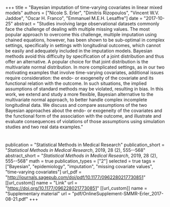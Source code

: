 +++
title = "Bayesian imputation of time-varying covariates in linear mixed models"
authors = ["Nicole S. Erler", "Dimitris Rizopoulos", "Vincent W.V. Jaddoe", "Oscar H. Franco", "Emmanuel M.E.H. Lesaffre"]
date = "2017-10-25"
abstract = "Studies involving large observational datasets commonly face the challenge of dealing with multiple missing values. The most popular approach to overcome this challenge, multiple imputation using chained equations, however, has been shown to be sub-optimal in complex settings, specifically in settings with longitudinal outcomes, which cannot be easily and adequately included in the imputation models. Bayesian methods avoid this difficulty by specification of a joint distribution and thus offer an alternative. A popular choice for that joint distribution is the multivariate normal distribution. In more complicated settings, as in our two motivating examples that involve time-varying covariates, additional issues require consideration: the endo- or exogeneity of the covariate and its functional relation with the outcome. In such situations, the implied assumptions of standard methods may be violated, resulting in bias. In this work, we extend and study a more flexible, Bayesian alternative to the multivariate normal approach, to better handle complex incomplete longitudinal data. We discuss and compare assumptions of the two Bayesian approaches about the endo- or exogeneity of the covariates and the functional form of the association with the outcome, and illustrate and evaluate consequences of violations of those assumptions using simulation studies and two real data examples."
#
publication = "Statistical Methods in Medical Research"
publication_short = "*Statistical Methods in Medical Research*, 2019, 28 (2), 555--568"
abstract_short = "*Statistical Methods in Medical Research*, 2019, 28 (2), 555--568"
math = true
publication_types = ["2"]
selected = true
tags = ["Bayesian", "epidemiology", "imputation", "missing covariate values", "time-varying covariates"]
url_pdf = "http://journals.sagepub.com/doi/pdf/10.1177/0962280217730851"
[[url_custom]]
    name = "Link"
    url = "https://doi.org/10.1177/0962280217730851"
[[url_custom]]
    name = "Supplementary material"
    url = "pdf/OnlineSupplement-SMMR-Erler_2017-08-21.pdf"
+++
